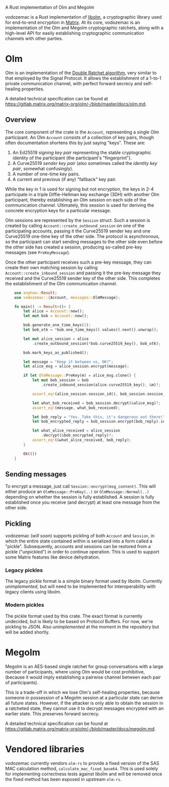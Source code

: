 A Rust implementation of Olm and Megolm

vodozemac is a Rust implementation of
[libolm](https://gitlab.matrix.org/matrix-org/olm), a cryptographic library
used for end-to-end encryption in [Matrix](https://matrix.org). At its core,
vodozemac is an implementation of the Olm and Megolm cryptographic ratchets,
along with a high-level API for easily establishing cryptographic communication
channels with other parties.

# Olm

Olm is an implementation of the [Double Ratchet
algorithm](https://whispersystems.org/docs/specifications/doubleratchet/), very
similar to that employed by the Signal Protocol. It allows the establishment of
a 1-to-1 private communication channel, with perfect forward secrecy and
self-healing properties.

A detailed technical specification can be found at
<https://gitlab.matrix.org/matrix-org/olm/-/blob/master/docs/olm.md>.

## Overview

The core component of the crate is the `Account`, representing a single Olm
participant. An Olm `Account` consists of a collection of key pairs, though
often documentation shortens this by just saying "keys". These are:

1. An Ed25519 *signing key pair* representing the stable cryptographic identity
   of the participant (the participant's "fingerprint").
2. A Curve25519 *sender key pair* (also sometimes called the *identity key
   pair*, somewhat confusingly).
3. A number of one-time key pairs.
4. A current and previous (if any) "fallback" key pair.

While the key in 1 is used for signing but not encryption, the keys in 2-4
participate in a triple Diffie-Hellman key exchange (3DH) with another Olm
participant, thereby establishing an Olm session on each side of the
communication channel. Ultimately, this session is used for deriving the
concrete encryption keys for a particular message.

Olm sessions are represented by the `Session` struct. Such a session is created
by calling `Account::create_outbound_session` on one of the participating
accounts, passing it the Curve25519 sender key and one Curve25519 one-time key
of the other side. The protocol is asynchronous, so the participant can start
sending messages to the other side even before the other side has created
a session, producing so-called pre-key messages (see `PreKeyMessage`).

Once the other participant receives such a pre-key message, they can create
their own matching session by calling `Account::create_inbound_session` and
passing it the pre-key message they received and the Curve25519 sender key of
the other side. This completes the establishment of the Olm communication
channel.

```rust
    use anyhow::Result;
    use vodozemac::{Account, messages::OlmMessage};

    fn main() -> Result<()> {
        let alice = Account::new();
        let mut bob = Account::new();

        bob.generate_one_time_keys(1);
        let bob_otk = *bob.one_time_keys().values().next().unwrap();

        let mut alice_session = alice
            .create_outbound_session(*bob.curve25519_key(), bob_otk);

        bob.mark_keys_as_published();

        let message = "Keep it between us, OK?";
        let alice_msg = alice_session.encrypt(message);

        if let OlmMessage::PreKey(m) = alice_msg.clone() {
            let mut bob_session = bob
                .create_inbound_session(alice.curve25519_key(), &m)?;

            assert_eq!(alice_session.session_id(), bob_session.session_id());

            let what_bob_received = bob_session.decrypt(&alice_msg)?;
            assert_eq!(message, what_bob_received);

            let bob_reply = "Yes. Take this, it's dangerous out there!";
            let bob_encrypted_reply = bob_session.encrypt(bob_reply).into();

            let what_alice_received = alice_session
                .decrypt(&bob_encrypted_reply)?;
            assert_eq!(&what_alice_received, bob_reply);
        }

        Ok(())
    }
```

## Sending messages

To encrypt a message, just call `Session::encrypt(msg_content)`. This will
either produce an `OlmMessage::PreKey(..)` or `OlmMessage::Normal(..)`
depending on whether the session is fully established. A session is fully
established once you receive (and decrypt) at least one message from the other
side.

## Pickling

vodozemac (*will soon*) supports pickling of both `Account` and `Session`, in
which the entire state contained within is serialized into a form called
a "pickle". Subsequently, accounts and sessions can be restored from a pickle
("unpickled") in order to continue operation. This is used to support some
Matrix features like device dehydration.

### Legacy pickles

The legacy pickle format is a simple binary format used by libolm. Currently
*unimplemented*, but will need to be implemented for interoperability with
legacy clients using libolm.

### Modern pickles

The pickle format used by this crate. The exact format is currently undecided,
but is likely to be based on Protocol Buffers. For now, we're pickling to JSON.
Also *unimplemented* at the moment in the repository but will be added shortly.

# Megolm

Megolm is an AES-based single ratchet for group conversations with a large
number of participants, where using Olm would be cost prohibitive, (because it
would imply establishing a pairwise channel between each pair of participants).

This is a trade-off in which we lose Olm's self-healing properties, because
someone in possession of a Megolm session at a particular state can derive all
future states. However, if the attacker is only able to obtain the session in
a ratcheted state, they cannot use it to decrypt messages encrypted with an
earlier state. This preserves forward secrecy.

A detailed technical specification can be found at
<https://gitlab.matrix.org/matrix-org/olm/-/blob/master/docs/megolm.md>.

# Vendored libraries

vodozemac currently vendors `olm-rs` to provide a fixed version of the SAS MAC
calculation method, `calculate_mac_fixed_base64`. This is used solely for
implementing correctness tests against libolm and will be removed once the
fixed method has been exposed in upstream `olm-rs`.

